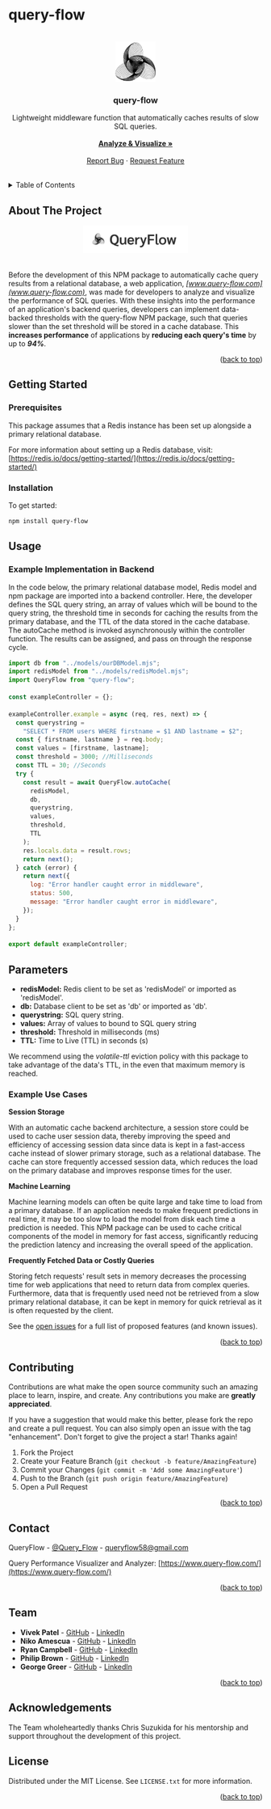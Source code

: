# query-flow

<!-- PROJECT LOGO -->
<br />
<div align="center">
  <a href="www.query-flow.com">
    <img src="./assets/QueryFlow-icon.png" alt="Logo" width="80" height="80">
  </a>

<h3 align="center">query-flow</h3>

  <p align="center">
    Lightweight middleware function that automatically caches results of slow SQL queries.
    <br />
    <br />
    <!--Do we need explore the docs? The README is basically the documentation.-->
    <a href="https://www.query-flow.com"><strong>Analyze & Visualize »</strong></a>
    <br />
    <br />
    <a href="https://github.com/oslabs-beta/query-flow-npm/issues">Report Bug</a>
    ·
    <a href="https://github.com/oslabs-beta/query-flow-npm/issues">Request Feature</a>
  </p>
</div>

</br>

<!-- TABLE OF CONTENTS -->
<details>
  <summary>Table of Contents</summary>
  <ol>
    <li>
      <a href="#about-the-project">About The Project</a>
    </li>
    <li>
      <a href="#getting-started">Getting Started</a>
      <ul>
        <li><a href="#prerequisites">Prerequisites</a></li>
        <li><a href="#installation">Installation</a></li>
      </ul>
    </li>
    <li><a href="#usage">Usage</a></li>
    <li><a href="#contributing">Contributing</a></li>
    <li><a href="#contact">Contact</a></li>
    <li><a href="#acknowledgments">Acknowledgments</a></li>
    <li><a href="#license">License</a></li>
  </ol>
</details>

<!-- ABOUT THE PROJECT -->

## About The Project

<div align="center">
  <a href="www.query-flow.com">
    <img src="./assets/QueryFlowTagLogo.png" alt="Logo" width="" height="55">
  </a>
</div>

</br>

Before the development of this NPM package to automatically cache query results from a relational database, a web application, _[www.query-flow.com](www.query-flow.com)_, was made for developers to analyze and visualize the performance of SQL queries. With these insights into the performance of an application's backend queries, developers can implement data-backed thresholds with the query-flow NPM package, such that queries slower than the set threshold will be stored in a cache database. This **increases performance** of applications by **reducing each query's time** by up to _**94%**_.

<p align="right">(<a href="#readme-top">back to top</a>)</p>

<!-- GETTING STARTED -->

## Getting Started

### Prerequisites

This package assumes that a Redis instance has been set up alongside a primary relational database.

For more information about setting up a Redis database, visit: [https://redis.io/docs/getting-started/](https://redis.io/docs/getting-started/)

### Installation

To get started:

```sh
npm install query-flow
```

<!-- USAGE EXAMPLES -->

## Usage

### Example Implementation in Backend

In the code below, the primary relational database model, Redis model and npm package are imported into a backend controller. Here, the developer defines the SQL query string, an array of values which will be bound to the query string, the threshold time in seconds for caching the results from the primary database, and the TTL of the data stored in the cache database. The autoCache method is invoked asynchronously within the controller function. The results can be assigned, and pass on through the response cycle.

```javascript
import db from "../models/ourDBModel.mjs";
import redisModel from "../models/redisModel.mjs";
import QueryFlow from "query-flow";

const exampleController = {};

exampleController.example = async (req, res, next) => {
  const querystring =
    "SELECT * FROM users WHERE firstname = $1 AND lastname = $2";
  const { firstname, lastname } = req.body;
  const values = [firstname, lastname];
  const threshold = 3000; //Milliseconds
  const TTL = 30; //Seconds
  try {
    const result = await QueryFlow.autoCache(
      redisModel,
      db,
      querystring,
      values,
      threshold,
      TTL
    );
    res.locals.data = result.rows;
    return next();
  } catch (error) {
    return next({
      log: "Error handler caught error in middleware",
      status: 500,
      message: "Error handler caught error in middleware",
    });
  }
};

export default exampleController;
```

## Parameters

- []() **redisModel:** Redis client to be set as 'redisModel' or imported as 'redisModel'.
- []() **db:** Database client to be set as 'db' or imported as 'db'.
- []() **querystring:** SQL query string.
- []() **values:** Array of values to bound to SQL query string
- []() **threshold:** Threshold in milliseconds (ms)
- []() **TTL:** Time to Live (TTL) in seconds (s)

We recommend using the _volatile-ttl_ eviction policy with this package to take advantage of the data's TTL, in the even that maximum memory is reached.

### Example Use Cases

**Session Storage**

With an automatic cache backend architecture, a session store could be used to cache user session data, thereby improving the speed and efficiency of accessing session data since data is kept in a fast-access cache instead of slower primary storage, such as a relational database. The cache can store frequently accessed session data, which reduces the load on the primary database and improves response times for the user.

**Machine Learning**

Machine learning models can often be quite large and take time to load from a primary database. If an application needs to make frequent predictions in real time, it may be too slow to load the model from disk each time a prediction is needed. This NPM package can be used to cache critical components of the model in memory for fast access, significantly reducing the prediction latency and increasing the overall speed of the application.

**Frequently Fetched Data or Costly Queries**

Storing fetch requests' result sets in memory decreases the processing time for web applications that need to return data from complex queries. Furthermore, data that is frequently used need not be retrieved from a slow primary relational database, it can be kept in memory for quick retrieval as it is often requested by the client.

See the [open issues](https://github.com/github_username/repo_name/issues) for a full list of proposed features (and known issues).

<p align="right">(<a href="#readme-top">back to top</a>)</p>

<!-- CONTRIBUTING -->

## Contributing

Contributions are what make the open source community such an amazing place to learn, inspire, and create. Any contributions you make are **greatly appreciated**.

If you have a suggestion that would make this better, please fork the repo and create a pull request. You can also simply open an issue with the tag "enhancement".
Don't forget to give the project a star! Thanks again!

1. Fork the Project
2. Create your Feature Branch (`git checkout -b feature/AmazingFeature`)
3. Commit your Changes (`git commit -m 'Add some AmazingFeature'`)
4. Push to the Branch (`git push origin feature/AmazingFeature`)
5. Open a Pull Request

<p align="right">(<a href="#readme-top">back to top</a>)</p>

<!-- CONTACT -->

## Contact

QueryFlow - [@Query_Flow](https://twitter.com/Query_Flow) - queryflow58@gmail.com

Query Performance Visualizer and Analyzer: [https://www.query-flow.com/](https://www.query-flow.com/)

<p align="right">(<a href="#readme-top">back to top</a>)</p>

## Team

<!-- Include github and linkedin handles and links here? -->

- []() **Vivek Patel** - [GitHub](https://github.com/vkpatel007) - [LinkedIn](https://www.linkedin.com/in/vivekpatel607/)
- []() **Niko Amescua** - [GitHub](https://github.com/NikoAmescua) - [LinkedIn](https://www.linkedin.com/in/nikoamescua/)
- []() **Ryan Campbell** - [GitHub](https://github.com/cronullarc) - [LinkedIn](https://www.linkedin.com/in/ryancampbelladr/)
- []() **Philip Brown** - [GitHub](https://github.com/starfishpanda) - [LinkedIn](https://www.linkedin.com/in/philiplbrown/)
- []() **George Greer** - [GitHub](https://github.com/ggreer91) - [LinkedIn](https://www.linkedin.com/in/george-greer/)

<p align="right">(<a href="#readme-top">back to top</a>)</p>

## Acknowledgements

The Team wholeheartedly thanks Chris Suzukida for his mentorship and support throughout the development of this project.

<!-- LICENSE -->

## License

Distributed under the MIT License. See `LICENSE.txt` for more information.

<p align="right">(<a href="#readme-top">back to top</a>)</p>

<!-- MARKDOWN LINKS & IMAGES -->
<!-- https://www.markdownguide.org/basic-syntax/#reference-style-links -->

[contributors-shield]: https://img.shields.io/github/contributors/github_username/repo_name.svg?style=for-the-badge
[contributors-url]: https://github.com/github_username/repo_name/graphs/contributors
[forks-shield]: https://img.shields.io/github/forks/github_username/repo_name.svg?style=for-the-badge
[forks-url]: https://github.com/github_username/repo_name/network/members
[stars-shield]: https://img.shields.io/github/stars/github_username/repo_name.svg?style=for-the-badge
[stars-url]: https://github.com/github_username/repo_name/stargazers
[issues-shield]: https://img.shields.io/github/issues/github_username/repo_name.svg?style=for-the-badge
[issues-url]: https://github.com/github_username/repo_name/issues
[license-shield]: https://img.shields.io/github/license/github_username/repo_name.svg?style=for-the-badge
[license-url]: https://github.com/github_username/repo_name/blob/master/LICENSE.txt
[linkedin-shield]: https://img.shields.io/badge/-LinkedIn-black.svg?style=for-the-badge&logo=linkedin&colorB=555
[linkedin-url]: https://linkedin.com/in/linkedin_username
[product-screenshot]: images/screenshot.png
[Next.js]: https://img.shields.io/badge/next.js-000000?style=for-the-badge&logo=nextdotjs&logoColor=white
[Next-url]: https://nextjs.org/
[React.js]: https://img.shields.io/badge/React-20232A?style=for-the-badge&logo=react&logoColor=61DAFB
[React-url]: https://reactjs.org/
[Vue.js]: https://img.shields.io/badge/Vue.js-35495E?style=for-the-badge&logo=vuedotjs&logoColor=4FC08D
[Vue-url]: https://vuejs.org/
[Angular.io]: https://img.shields.io/badge/Angular-DD0031?style=for-the-badge&logo=angular&logoColor=white
[Angular-url]: https://angular.io/
[Svelte.dev]: https://img.shields.io/badge/Svelte-4A4A55?style=for-the-badge&logo=svelte&logoColor=FF3E00
[Svelte-url]: https://svelte.dev/
[Laravel.com]: https://img.shields.io/badge/Laravel-FF2D20?style=for-the-badge&logo=laravel&logoColor=white
[Laravel-url]: https://laravel.com
[Bootstrap.com]: https://img.shields.io/badge/Bootstrap-563D7C?style=for-the-badge&logo=bootstrap&logoColor=white
[Bootstrap-url]: https://getbootstrap.com
[JQuery.com]: https://img.shields.io/badge/jQuery-0769AD?style=for-the-badge&logo=jquery&logoColor=white
[JQuery-url]: https://jquery.com
